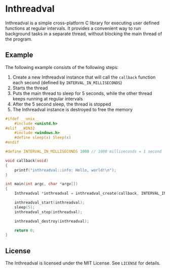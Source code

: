 # Inthreadval

Inthreadval is a simple cross-platform C library for executing user defined functions at regular intervals. It provides a convenient way to run background tasks in a separate thread, without blocking the main thread of the program.

## Example

The following example consists of the following steps:

 1. Create a new Inthreadval instance that will call the `callback` function each second (defined by `INTERVAL_IN_MILLISECONDS`)
 2. Starts the thread 
 3. Puts the main thread to sleep for 5 seconds, while the other thread keeps running at regular intervals
 4. After the 5 second sleep, the thread is stopped
 5. The Inthreadval instance is destroyed to free the memory

```c
#ifdef __unix__
    #include <unistd.h>
#elif __WIN32
    #include <windows.h>
    #define sleep(x) Sleep(x)
#endif

#define INTERVAL_IN_MILLISECONDS 1000 // 1000 milliseconds = 1 second

void callback(void)
{
    printf("inthreadval::info: Hello, world!\n");
}

int main(int argc, char *argv[])
{
    Inthreadval *inthreadval = inthreadval_create(callback, INTERVAL_IN_MILLISECONDS);

    inthreadval_start(inthreadval);
    sleep(5);
    inthreadval_stop(inthreadval);

    inthreadval_destroy(inthreadval);

    return 0;
}
```

## License

The Inthreadval is licensed under the MIT License. See `LICENSE` for details.
